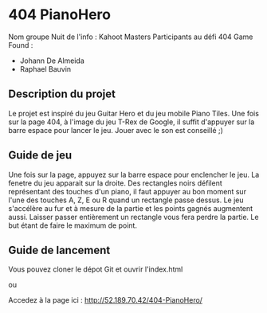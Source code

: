 # 404 PianoHero

Nom groupe Nuit de l'info : Kahoot Masters
Participants au défi 404 Game Found :
  - Johann De Almeida 
  - Raphael Bauvin

## Description du projet

Le projet est inspiré du jeu Guitar Hero et du jeu mobile Piano Tiles.
Une fois sur la page 404, à l'image du jeu T-Rex de Google, il suffit d'appuyer sur la barre espace pour lancer le jeu.
Jouer avec le son est conseillé ;)

## Guide de jeu

Une fois sur la page, appuyez sur la barre espace pour enclencher le jeu. La fenetre du jeu apparait sur la droite. Des rectangles noirs défilent représentant des touches d'un piano, il faut appuyer au bon moment sur l'une des touches A, Z, E ou R quand un rectangle passe dessus. Le jeu s'accélère au fur et à mesure de la partie et les points gagnés augmentent aussi. Laisser passer entièrement un rectangle vous fera perdre la partie. Le but étant de faire le maximum de point.

## Guide de lancement

Vous pouvez cloner le dépot Git et ouvrir l'index.html

ou

Accedez à la page ici : http://52.189.70.42/404-PianoHero/
